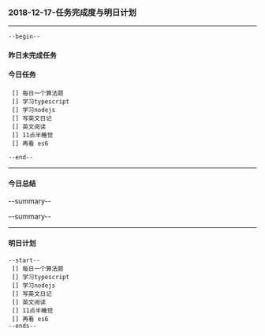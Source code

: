 ### 2018-12-17-任务完成度与明日计划

----------------------------------------------------------------------------------------------------------
    --begin--
#### 昨日未完成任务

#### 今日任务
     [] 每日一个算法题
     [] 学习typescript
     [] 学习nodejs
     [] 写英文日记
     [] 英文阅读
     [] 11点半睡觉
     [] 再看 es6
    
	--end--

----------------------------------------------------------------------------------------------------------
#### 今日总结
--summary--


--summary--

----------------------------------------------------------------------------------------------------------

#### 明日计划
    --start--
     [] 每日一个算法题
     [] 学习typescript
     [] 学习nodejs
     [] 写英文日记
     [] 英文阅读
     [] 11点半睡觉
     [] 再看 es6
    --ends--

